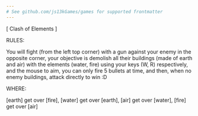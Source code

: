 ```yaml
---
# See github.com/js13kGames/games for supported frontmatter
---
```

[ Clash of Elements ]

RULES:

You will fight (from the left top corner) with a gun against your enemy in the opposite corner, your objective is demolish all their buildings (made of earth and air) with the elements (water, fire) using your keys (W, R) respectively, and the mouse to aim, you can only fire 5 bullets at time, and then, when no enemy buildings, attack directly to win :D

WHERE:

[earth] get over [fire], 
[water] get over [earth], 
[air] get over [water], 
[fire] get over [air]